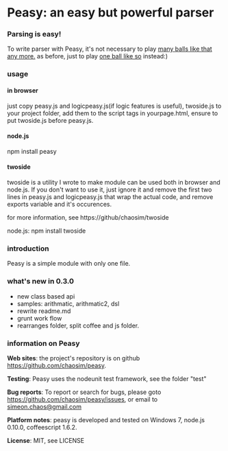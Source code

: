 # Peasy: an easy but powerful parser
### Parsing is easy!

To write parser with Peasy, it's not necessary to play [many balls like that any more.](https://raw.github.com/chaosim/peasy/master/doc/ballacrobatics.jpg) as before,
just to play [one ball like so](https://raw.github.com/chaosim/peasy/master/doc/dolphinball.jpg) instead:)

### usage
#### in browser
  just copy peasy.js and logicpeasy.js(if logic features is useful), twoside.js to your project folder, add them to the script tags in yourpage.html, ensure to put twoside.js before peasy.js.

#### node.js

  npm install peasy

#### twoside
  twoside is a utility I wrote to make module can be used both in browser and node.js. If you don't want to use it, just ignore it and remove the first two lines in peasy.js and logicpeasy.js that wrap the actual code, and remove exports variable and it's occurences.

  for more information, see https://github/chaosim/twoside

  node.js: npm install twoside

### introduction
Peasy is a simple module with only one file. 


### what's new in 0.3.0
  * new class based api
  * samples: arithmatic, arithmatic2, dsl
  * rewrite readme.md
  * grunt work flow
  * rearranges folder, split coffee and js folder.

### information on Peasy
**Web sites**: the project's repository is on github <https://github.com/chaosim/peasy>.

**Testing**: Peasy uses the nodeunit test framework, see the folder "test" 

**Bug reports**: To report or search for bugs, please goto <https://github.com/chaosim/peasy/issues>, or email to simeon.chaos@gmail.com 

**Platform notes**: peasy is developed and tested on Windows 7, node.js 0.10.0, coffeescript 1.6.2.

**License**: MIT, see LICENSE

